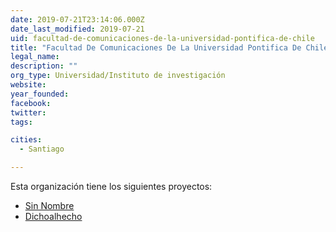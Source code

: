 ```yaml
---
date: 2019-07-21T23:14:06.000Z
date_last_modified: 2019-07-21
uid: facultad-de-comunicaciones-de-la-universidad-pontifica-de-chile
title: "Facultad De Comunicaciones De La Universidad Pontifica De Chile"
legal_name: 
description: ""
org_type: Universidad/Instituto de investigación
website: 
year_founded: 
facebook: 
twitter: 
tags:

cities: 
  - Santiago

---
```


Esta organización tiene los siguientes proyectos:

- [Sin Nombre](/proyectos/sin-nombre)
- [Dichoalhecho](/proyectos/dichoalhecho)

